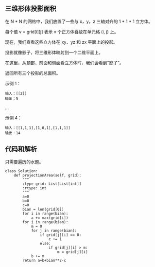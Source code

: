 ## 三维形体投影面积
在 N * N 的网格中，我们放置了一些与 x，y，z 三轴对齐的 1 * 1 * 1 立方体。

每个值 v = grid[i][j] 表示 v 个正方体叠放在单元格 (i, j) 上。

现在，我们查看这些立方体在 xy、yz 和 zx 平面上的投影。

投影就像影子，将三维形体映射到一个二维平面上。

在这里，从顶部、前面和侧面看立方体时，我们会看到“影子”。

返回所有三个投影的总面积。

示例 1：

	输入：[[2]]
	输出：5
...

示例 4：

	输入：[[1,1,1],[1,0,1],[1,1,1]]
	输出：14

## 代码和解析

只需要遍历的水题。

	class Solution:
	    def projectionArea(self, grid):
	        """
	        :type grid: List[List[int]]
	        :rtype: int
	        """
	        a=0
	        b=0
	        c=0
	        bian = len(grid[0])
	        for i in range(bian):
	            a += max(grid[i])
	        for i in range(bian):
	            m = 0
	            for j in range(bian):
	                if grid[j][i] == 0:
	                    c += 1
	                else:
	                    if grid[j][i] > m:
	                        m = grid[j][i]
	            b += m
	        return a+b+bian**2-c

